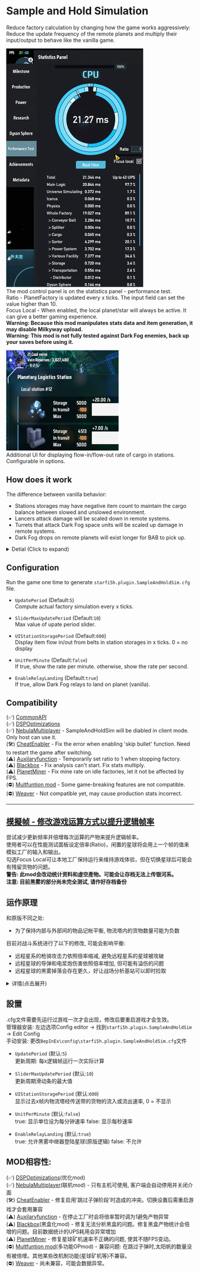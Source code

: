 # Sample and Hold Simulation  

Reduce factory calculation by changing how the game works aggressively:   
Reduce the update frequency of the remote planets and multiply their input/output to behave like the vanilla game.    
    
![demo](https://raw.githubusercontent.com/starfi5h/DSP_Mod/dev/SampleAndHoldSim/img/demo5.gif)  
The mod control panel is on the statistics panel - performance test.  
Ratio - PlanetFactory is updated every x ticks. The input field can set the value higher than 10.   
Focus Local - When enabled, the local planet/star will always be active. It can give a better gaming experience.  
**Warning: Because this mod manipulates stats data and item generation, it may disable Milkyway upload.**  
**Warning: This mod is not fully tested against Dark Fog enemies, back up your saves before using it.**

![UI](https://raw.githubusercontent.com/starfi5h/DSP_Mod/dev/SampleAndHoldSim/img/UI1.jpg)  
Additional UI for displaying flow-in/flow-out rate of cargo in stations. Configurable in options.  

## How does it work

The difference between vanilla behavior:  
- Stations storages may have negative item count to maintain the cargo balance between slowed and unslowed environment.  
- Lancers attack damage will be scaled down in remote systems.  
- Turrets that attack Dark Fog space units will be scaled up damage in remote systems.  
- Dark Fog drops on remote planets will exist longer for BAB to pick up.  

<details>
<summary>Detial (Click to expand)</summary>

Let factories have active tick and idle tick. When active, the factory will run the whole simulation. When idle, the factory will use values from the last active tick to generate input and output, multiplying the "result".  
The goal is to make factories tick less but still make nearly the same amount of items in ILS in the long term, trade simulation accuracy for UPS.   
![demo](https://raw.githubusercontent.com/starfi5h/DSP_Mod/dev/SampleAndHoldSim/img/time_chart.png)  
User can set how many planet factories can work during a game tick, the rest will be put into the idle state. For working factories, the factories will run as normal. For idle factories, simulate the input/output by value changes of the last active tick.  
In the example chart, the upper one is the original game which runs 3 factories per tick, and their factory cycles are 4/3/2. The lower one set cycle time = 3 ticks so there is only 1 factory run per tick, and it now takes 3 times to complete a full factory cycle.  

### Factory Input:  
- Mineral amount decrease in veins  
- Logistic stations storage decrease by belt output ports  

### Factory Output:  
- Logistic station storage increase by belt input ports  
- Research hash upload  
- Statistics data (production, power)  
- Ejector bullets & silo rockets  

![normal vs sim](https://raw.githubusercontent.com/starfi5h/DSP_Mod/dev/SampleAndHoldSim/img/demo3.gif)  
Simulation in action. Above: vanilla game, ratio = 1. Below: mod enable, ratio = 2.  
In the gif, both vein amounts go from 100 to 90, and station storage go from 55 to 65.  
  
![stats](https://raw.githubusercontent.com/starfi5h/DSP_Mod/master/SampleAndHoldSim/img/stats2.jpg)  
The production throughput will catch up with the original one in the long term if it is stable. In the short term, there are some differences. For example, production stats will be more sparse. Also, local components inside the factory will be slower, so storage boxes or tanks will have fewer items than vanilla.  

</details>

## Configuration

Run the game one time to generate `starfi5h.plugin.SampleAndHoldSim.cfg` file.  

- `UpdatePeriod` (Default:`5`)  
Compute actual factory simulation every x ticks.  

- `SliderMaxUpdatePeriod` (Default:`10`)  
Max value of upate period slider.  

- `UIStationStoragePeriod` (Default:`600`)  
Display item flow in/out from belts in station storages in x ticks. 0 = no display  

- `UnitPerMinute` (Default:`false`)  
If true, show the rate per minute. otherwise, show the rate per second.  

- `EnableRelayLanding` (Default:`true`)  
If true, allow Dark Fog relays to land on planet (vanilla).  

## Compatibility  

(✅) [CommonAPI](https://dsp.thunderstore.io/package/CommonAPI/CommonAPI/)  
(✅) [DSPOptimizations](https://dsp.thunderstore.io/package/Selsion/DSPOptimizations/)  
(✅) [NebulaMultiplayer](https://dsp.thunderstore.io/package/nebula/NebulaMultiplayerMod/) - SampleAndHoldSim will be diabled in client mode. Only host can use it.  
(🛠️) [CheatEnabler](https://dsp.thunderstore.io/package/soarqin/CheatEnabler/) - Fix the error when enabling 'skip bullet' function. Need to restart the game after switching.  
(⚠️) [Auxilaryfunction](https://thunderstore.io/c/dyson-sphere-program/p/blacksnipebiu/Auxilaryfunction/) - Temporarily set ratio to 1 when stopping factory.  
(⚠️) [Blackbox](https://dsp.thunderstore.io/package/Raptor/Blackbox/) - Fix analysis can't start. Fix stats multiply.   
(⚠️) [PlanetMiner](https://dsp.thunderstore.io/package/blacksnipebiu/PlanetMiner/) - Fix mine rate on idle factories, let it not be affected by FPS.   
(⛔) [Multfuntion mod](https://dsp.thunderstore.io/package/blacksnipebiu/Multfuntion_mod/) - Some game-breaking features are not compatible.  
(⛔) [Weaver](https://thunderstore.io/c/dyson-sphere-program/p/Loom/Weaver/) - Not compatible yet, may cause production stats incorrect.  

----
## [模擬帧 - 修改游戏运算方式以提升逻辑帧率](https://b23.tv/BV1oB4y1X78J)
  
尝试减少更新频率并倍增每次运算的产物来提升逻辑帧率。  
使用者可以在性能测试面板设定倍率(Ratio)，闲置的星球将会用上一个帧的值来模拟工厂的输入和输出。  
勾选Focus Local可让本地工厂保持运行来维持游戏体验，但在切换星球后可能会有残留货物的问题。  
**警告: 此mod会改动统计资料和虛空產物。可能会让存档无法上传银河系。**  
**注意: 目前黑雾的部分尚未完全测试, 请作好存档备份**  

## 运作原理

和原版不同之处:  
- 为了保持内部与外部间的物品记帐平衡, 物流塔内的货物数量可能为负数  
  
目前对战斗系统进行了以下的修改, 可能会影响平衡:  
- 远程星系的枪骑攻击力依照倍率缩减, 避免远程星系的星球被攻破  
- 远程星球的导弹和电浆炮伤害依照倍率增加, 但可能有溢伤的问题  
- 远程星球的黑雾掉落会存在更久，好让战场分析基站可以即时捡取  

<details>
<summary>详情(点击展开)</summary>

![demo](https://raw.githubusercontent.com/starfi5h/DSP_Mod/dev/SampleAndHoldSim/img/time_chart.png)  
此图中有三个星球工厂，星球A的工厂的物品数量变化是+2/+1/+0/-1，经过一个完整生产周期后最终会有2个物品。其余工厂同理。  
上方为原本游戏运行方式，每一祯有3个工厂运作，完整周期分别是4/3/2。  
下方为Mod改变之后的运作方式，每一祯有1个工厂运作，在闲置的期间(浅色格)会让数值套用上一次工作的变化，完整周期变为3倍-12/9/6。  
套用变化的只有工厂的输入和输出，工厂的内部元件会以低速运行。而戴森球系统和物流塔系统则继续每祯都运行。  

### 工厂输入互动  
- 矿脉的矿物消耗  
- 物流塔流出减少的货物量  

### 工厂输出互动  
- 物流塔流入增加的货物量      
- 研究的哈希块上传量  
- 产物统计和电力统计  
- 射出的太阳帆和火箭  

![normal vs sim](https://raw.githubusercontent.com/starfi5h/DSP_Mod/dev/SampleAndHoldSim/img/demo4.gif)  
实际演示，上图为正常游戏ratio=1，下图为设置ratio=2。
下图的内部元件速率只有上图的1/2，但是一次发射火箭的数量和一次出塔数量皆为上图的2倍，因此最终两者有一致的输入输出速率：同样12秒间，两者皆发射了2枚火箭，物流塔火箭储量皆从12减少至10。  
  
如果工厂是稳定的，长期下来模拟的产量和真实的产量会相近。短期上统计的数据可能会变得稀疏，工厂内部元件(仓储,运输带)中货物的增减速率也会比原本的少。  
工厂内的残留货物在改变速度时(重加载存档, 锁定当地星球)会造成误差, 并且研究站研究时矩阵和哈希值对应的关系也可能被破坏, 这些累积就会触发数据异常。因此要上榜不建议使用此mod。

</details>  

## 設置
.cfg文件需要先运行过游戏一次才会出现，修改后要重启游戏才会生效。  
管理器安装: 左边选项Config editor -> 找到`starfi5h.plugin.SampleAndHoldSim` -> Edit Config  
手动安装: 更改`BepInEx\config\starfi5h.plugin.SampleAndHoldSim.cfg`文件  
  
- `UpdatePeriod` (默认:`5`)  
更新周期: 每x逻辑帧运行一次实际计算    

- `SliderMaxUpdatePeriod` (默认:`10`)  
更新周期滑动条的最大值  

- `UIStationStoragePeriod` (默认:`600`)  
显示过去x帧内物流塔经传送带的货物的流入或流出速率, 0 = 不显示  

- `UnitPerMinute` (默认:`false`)  
true: 显示单位设为每分钟速率 false: 显示每秒速率  

- `EnableRelayLanding` (默认:`true`)  
true: 允许黑雾中继器登陆星球(原版逻辑) false: 不允许  


## MOD相容性:
(✅) [DSPOptimizations](https://dsp.thunderstore.io/package/Selsion/DSPOptimizations/)(优化mod)  
(✅) [NebulaMultiplayer](https://dsp.thunderstore.io/package/nebula/NebulaMultiplayerMod/)(联机mod) - 只有主机可使用, 客户端会自动停用并关闭介面  
(🛠️) [CheatEnabler](https://dsp.thunderstore.io/package/soarqin/CheatEnabler/) - 修复启用'跳过子弹阶段'时造成的冲突。切换设置后需重启游戏才会套用兼容  
(⚠️) [Auxilaryfunction](https://thunderstore.io/c/dyson-sphere-program/p/blacksnipebiu/Auxilaryfunction/) - 在停止工厂时会将倍率暂时调为1避免产物异常    
(⚠️) [Blackbox](https://dsp.thunderstore.io/package/Raptor/Blackbox/)(黑盒化mod) - 修复无法分析黑盒的问题。修复黑盒产物统计会倍增的问题。目前数据统计的UPS耗用会异常增加    
(⚠️) [PlanetMiner](https://dsp.thunderstore.io/package/blacksnipebiu/PlanetMiner/) - 修复星球矿机速率不正确的问题, 使其不随FPS变动。    
(⛔) [Multfuntion mod](https://dsp.thunderstore.io/package/blacksnipebiu/Multfuntion_mod/)(多功能OPmod) - 兼容问题: 在跳过子弹时,太阳帆的数量没有被倍增。其他某些改机制功能(星球矿机等)不兼容。  
(⛔) [Weaver](https://thunderstore.io/c/dyson-sphere-program/p/Loom/Weaver/) - 尚未兼容，可能会数据异常。  